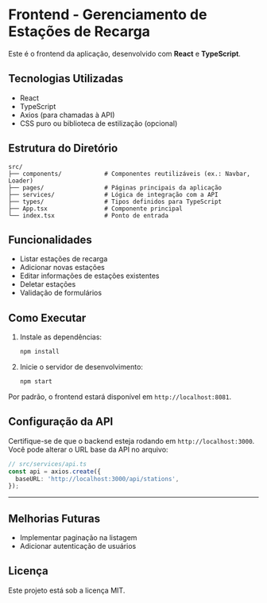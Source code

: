 # Frontend - Gerenciamento de Estações de Recarga

Este é o frontend da aplicação, desenvolvido com **React** e **TypeScript**.

## Tecnologias Utilizadas

- React
- TypeScript
- Axios (para chamadas à API)
- CSS puro ou biblioteca de estilização (opcional)

## Estrutura do Diretório

```plaintext
src/
├── components/            # Componentes reutilizáveis (ex.: Navbar, Loader)
├── pages/                 # Páginas principais da aplicação
├── services/              # Lógica de integração com a API
├── types/                 # Tipos definidos para TypeScript
├── App.tsx                # Componente principal
└── index.tsx              # Ponto de entrada
```

## Funcionalidades

- Listar estações de recarga
- Adicionar novas estações
- Editar informações de estações existentes
- Deletar estações
- Validação de formulários

## Como Executar

1. Instale as dependências:
   ```bash
   npm install
   ```

2. Inicie o servidor de desenvolvimento:
   ```bash
   npm start
   ```

Por padrão, o frontend estará disponível em `http://localhost:8081`.

## Configuração da API

Certifique-se de que o backend esteja rodando em `http://localhost:3000`. Você pode alterar o URL base da API no arquivo:

```typescript
// src/services/api.ts
const api = axios.create({
  baseURL: 'http://localhost:3000/api/stations',
});
```

---

## Melhorias Futuras

- Implementar paginação na listagem
- Adicionar autenticação de usuários

## Licença

Este projeto está sob a licença MIT.